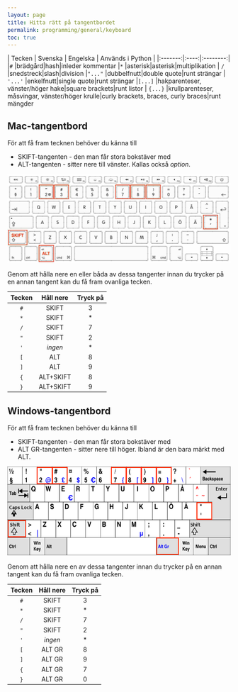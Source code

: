 ```yaml
---
layout: page
title: Hitta rätt på tangentbordet
permalink: programming/general/keyboard
toc: true
---
```


| Tecken  | Svenska  | Engelska  | Används i Python |
|:-------:|:----:|:--------:|
|`#`      |brädgård|hash|inleder kommentar
|`*`      |asterisk|asterisk|multiplikation
| `/`     |snedstreck|slash|division
|`"..."`      |dubbelfnutt|double quote|runt strängar
| `'...'`     |enkelfnutt|single quote|runt strängar
|`[...]`      |hakparenteser, vänster/höger hake|square brackets|runt listor
| `{...}`     |krullparenteser, måsvingar, vänster/höger krulle|curly brackets, braces, curly braces|runt mängder


## Mac-tangentbord

För att få fram tecknen behöver du känna till
* SKIFT-tangenten - den man får stora bokstäver med
* ALT-tangenten - sitter nere till vänster. Kallas också *option*.

<img src="fig-mac-keyboard.jpg" height="200">

Genom att hålla nere en eller båda av dessa tangenter innan du trycker på en annan tangent kan du få fram ovanliga tecken.

| Tecken  | Håll nere  | Tryck på  |
|:-------:|:----:|:--------:|
|`#`      |SKIFT|3|
|`*`      |SKIFT|*|
|`/`      |SKIFT|7|
|`"`      |SKIFT|2|
| `'`     |*ingen*|*|
|`[`      |ALT|8|
| `]`     |ALT|9|
| `{`     |ALT+SKIFT|8|
| `}`     |ALT+SKIFT|9|

## Windows-tangentbord

För att få fram tecknen behöver du känna till
* SKIFT-tangenten - den man får stora bokstäver med
* ALT GR-tangenten - sitter nere till höger. Ibland är den bara märkt med ALT.

<img src="fig-windows-keyboard.png" height="200">

Genom att hålla nere en av dessa tangenter innan du trycker på en annan tangent kan du få fram ovanliga tecken.

| Tecken  | Håll nere  | Tryck på  |
|:-------:|:----:|:--------:|
|`#`      |SKIFT|3|
|`*`      |SKIFT|*|
|`/`      |SKIFT|7|
|`"`      |SKIFT|2|
| `'`     |*ingen*|*|
|`[`      |ALT GR|8|
| `]`     |ALT GR|9|
| `{`     |ALT GR|7|
| `}`     |ALT GR|0|
